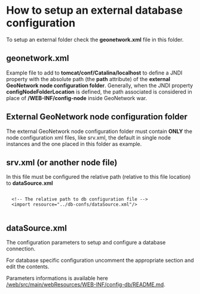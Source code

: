 # How to setup an external database configuration

To setup an external folder check the **geonetwork.xml** file in this folder.

## geonetwork.xml 

Example file to add to **tomcat/conf/Catalina/localhost** to define a JNDI property with the absolute path (the **path** attribute) of the **external GeoNetwork node configuration folder**. Generally, when the JNDI property **configNodeFolderLocation** is defined, the path associated is considered in place of **/WEB-INF/config-node** inside GeoNetwork war.

## External GeoNetwork node configuration folder

The external GeoNetwork node configuration folder must contain **ONLY** the node configuration xml files, like srv.xml, the default in single node instances and the one placed in this folder as example.

## srv.xml (or another node file)

In this file must be configured the relative path (relative to this file location) to **dataSource.xml**

```

  <!-- The relative path to db configuration file -->
  <import resource="../db-confs/dataSource.xml"/>
  
```

## dataSource.xml

The configuration parameters to setup and configure a database connection.

For database specific configuration uncomment the appropriate section and edit the contents.

Parameters informations is available here [/web/src/main/webResources/WEB-INF/config-db/README.md](https://github.com/geonetwork/core-geonetwork/blob/3.4.x/web/src/main/webResources/WEB-INF/config-db/README.md).



